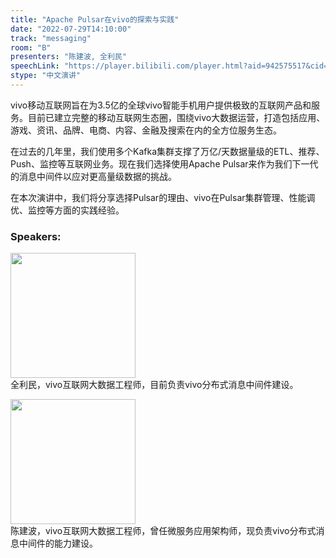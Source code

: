 ```yaml
---
title: "Apache Pulsar在vivo的探索与实践"
date: "2022-07-29T14:10:00"
track: "messaging"
room: "B"
presenters: "陈建波, 全利民"
speechLink: "https://player.bilibili.com/player.html?aid=942575517&cid=817760221&page=1"
stype: "中文演讲"
---
```

vivo移动互联网旨在为3.5亿的全球vivo智能手机用户提供极致的互联网产品和服务。目前已建立完整的移动互联网生态圈，围绕vivo大数据运营，打造包括应用、游戏、资讯、品牌、电商、内容、金融及搜索在内的全方位服务生态。

在过去的几年里，我们使用多个Kafka集群支撑了万亿/天数据量级的ETL、推荐、Push、监控等互联网业务。现在我们选择使用Apache Pulsar来作为我们下一代的消息中间件以应对更高量级数据的挑战。

在本次演讲中，我们将分享选择Pulsar的理由、vivo在Pulsar集群管理、性能调优、监控等方面的实践经验。
 ### Speakers: 
 <img src="images/speaker/1209.png" width="200" /><br>全利民，vivo互联网大数据工程师，目前负责vivo分布式消息中间件建设。

 <img src="images/speaker/1209_2.png" width="200" /><br>陈建波，vivo互联网大数据工程师，曾任微服务应用架构师，现负责vivo分布式消息中间件的能力建设。 